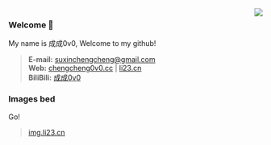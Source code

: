 <img align='right' src="https://github-readme-stats.vercel.app/api?username=ChengCheng0v0&show_icons=true&include_all_commits=true">

### Welcome 👋
My name is 成成0v0, Welcome to my github!

> **E-mail:** suxinchengcheng@gmail.com  
> **Web:** [chengcheng0v0.cc](http://chengcheng0v0.cc) | [li23.cn](https://li23.cn)  
> **BiliBili:** [成成0v0](https://space.bilibili.com/675279872)

### Images bed
Go!  
> [img.li23.cn](http://img.li23.cn)
